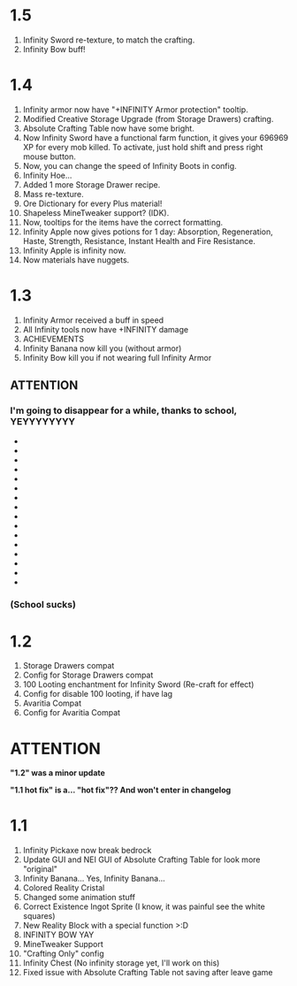 # 1.5
1. Infinity Sword re-texture, to match the crafting.
2. Infinity Bow buff!

# 1.4
1. Infinity armor now have "+INFINITY Armor protection" tooltip.
2. Modified Creative Storage Upgrade (from Storage Drawers) crafting.
3. Absolute Crafting Table now have some bright.
4. Now Infinity Sword have a functional farm function, it gives your 696969 XP for every mob killed. To activate, just hold shift and press right mouse button.
5. Now, you can change the speed of Infinity Boots in config.
6. Infinity Hoe...
7. Added 1 more Storage Drawer recipe.
8. Mass re-texture.
9. Ore Dictionary for every Plus material!
10. Shapeless MineTweaker support? (IDK).
11. Now, tooltips for the items have the correct formatting.
12. Infinity Apple now gives potions for 1 day: Absorption, Regeneration, Haste, Strength, Resistance, Instant Health and Fire Resistance.
13. Infinity Apple is infinity now.
14. Now materials have nuggets.

# 1.3
1. Infinity Armor received a buff in speed
2. All Infinity tools now have +INFINITY damage
3. ACHIEVEMENTS
4. Infinity Banana now kill you (without armor)
5. Infinity Bow kill you if not wearing full Infinity Armor

## ATTENTION
### I'm going to disappear for a while, thanks to school, YEYYYYYYYY
*
*
*
*
*
*
*
*
*
*
*
*
*
*
*
*
### (School sucks)

# 1.2
1. Storage Drawers compat
2. Config for Storage Drawers compat
3. 100 Looting enchantment for Infinity Sword (Re-craft for effect)
4. Config for disable 100 looting, if have lag
5. Avaritia Compat
6. Config for Avaritia Compat

# ATTENTION
**"1.2" was a minor update**

**"1.1 hot fix" is a... "hot fix"?? And won't enter in changelog**

# 1.1
1. Infinity Pickaxe now break bedrock
2. Update GUI and NEI GUI of Absolute Crafting Table for look more "original"
3. Infinity Banana... Yes, Infinity Banana...
4. Colored Reality Cristal
5. Changed some animation stuff
6. Correct Existence Ingot Sprite (I know, it was painful see the white squares)
7. New Reality Block with a special function >:D
8. INFINITY BOW YAY
9. MineTweaker Support
10. "Crafting Only" config
11. Infinity Chest (No infinity storage yet, I'll work on this)
12. Fixed issue with Absolute Crafting Table not saving after leave game
